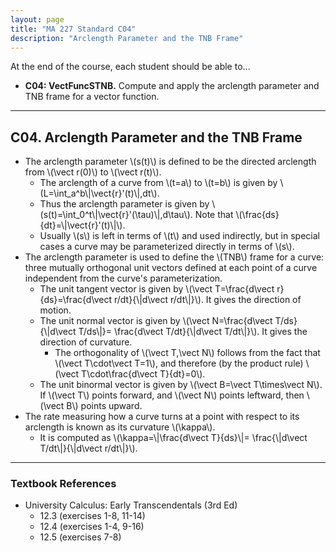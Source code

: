 ```yaml
---
layout: page
title: "MA 227 Standard C04"
description: "Arclength Parameter and the TNB Frame"
---
```


At the end of the course, each student should be able to...

- **C04: VectFuncSTNB.**
Compute and apply the arclength parameter and TNB frame for a vector
function.

---

## C04. Arclength Parameter and the TNB Frame

- The arclength parameter \\(s(t)\\) is defined to be the directed arclength
  from \\(\vect r(0)\\) to \\(\vect r(t)\\).
    - The arclength of a curve from \\(t=a\\) to \\(t=b\\) is given by
      \\(L=\int_a^b\\|\vect{r}'(t)\\|\,dt\\).
    - Thus the arclength parameter is given by
      \\(s(t)=\int_0^t\\|\vect{r}'(\tau)\\|\,d\tau\\).
      Note that \\(\frac{ds}{dt}=\\|\vect{r}'(t)\\|\\).
    - Usually \\(s\\) is left in terms of \\(t\\) and used indirectly,
      but in special cases a curve
      may be parameterized directly in terms of \\(s\\).
- The arclength parameter is used to define the \\(TNB\\) frame for a
  curve: three mutually orthogonal unit vectors defined at each point of a curve
  independent from the curve's parameterization.
    - The unit tangent vector is given by
      \\(\vect T=\frac{d\vect r}{ds}=\frac{d\vect r/dt}{\\|d\vect r/dt\\|}\\).
      It gives the direction of motion.
    - The unit normal vector is given by
      \\(\vect N=\frac{d\vect T/ds}{\\|d\vect T/ds\\|}=
      \frac{d\vect T/dt}{\\|d\vect T/dt\\|}\\).
      It gives the direction of curvature.
        - The orthogonality of \\(\vect T,\vect N\\) follows from the fact that
          \\(\vect T\cdot\vect T=1\\), and therefore (by the product rule)
          \\(\vect T\cdot\frac{d\vect T}{dt}=0\\).
    - The unit binormal vector is given by
      \\(\vect B=\vect T\times\vect N\\). If \\(\vect T\\) points forward,
      and \\(\vect N\\) points leftward, then \\(\vect B\\) points upward.
- The rate measuring how a curve turns at a point with respect to its arclength
  is known as its curvature \\(\kappa\\).
    - It is computed as \\(\kappa=\\|\frac{d\vect T}{ds}\\|=
      \frac{\\|d\vect T/dt\\|}{\\|d\vect r/dt\\|}\\).


---

### Textbook References

- University Calculus: Early Transcendentals (3rd Ed)
    - 12.3 (exercises 1-8, 11-14)
    - 12.4 (exercises 1-4, 9-16)
    - 12.5 (exercises 7-8)
